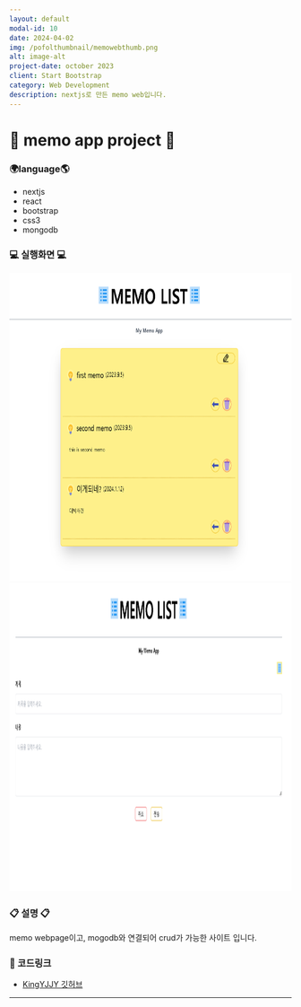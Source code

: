 ```yaml
---
layout: default
modal-id: 10
date: 2024-04-02
img: /pofolthumbnail/memowebthumb.png
alt: image-alt
project-date: october 2023
client: Start Bootstrap
category: Web Development
description: nextjs로 만든 memo web입니다.
---
```



# 📒 memo app project 📝
### 🌍language🌎
- nextjs
- react
- bootstrap
- css3
- mongodb
  



### 💻 실행화면 💻
<img src="../img/project/memoweb/처음화면.png" width="750" height="550">  
<img src="../img/project/memoweb/write.png" width="750" height="550"> 
 

### 📋 설명 📋

memo webpage이고, mogodb와 연결되어 crud가 가능한 사이트 입니다.


### 📌 코드링크 
- [KingYJJY 깃허브](https://github.com/kingyjjy/mymemo-web "https://github.com/kingyjjy/mymemo-web")


---